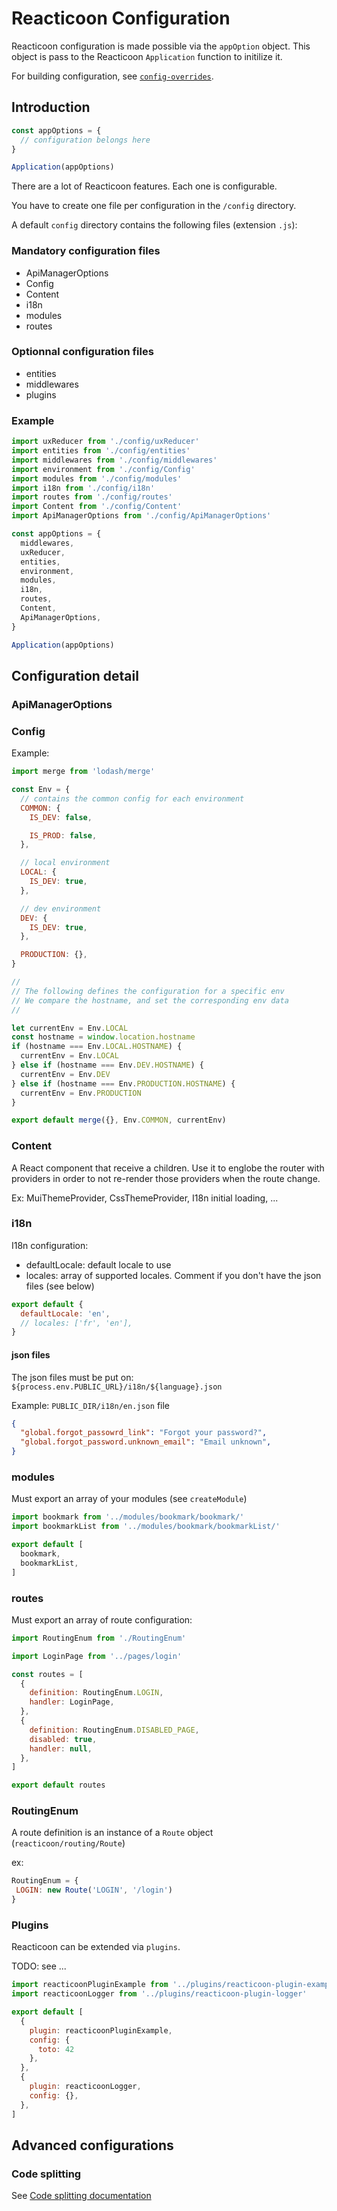 # Reacticoon Configuration

Reacticoon configuration is made possible via the `appOption` object.
This object is pass to the Reacticoon `Application` function to initilize it.

For building configuration, see [`config-overrides`](./config-overrides).

## Introduction

```javascript
const appOptions = {
  // configuration belongs here
}

Application(appOptions)
```

There are a lot of Reacticoon features. Each one is configurable.

You have to create one file per configuration in the `/config` directory.

A default `config` directory contains the following files (extension `.js`):

### Mandatory configuration files

- ApiManagerOptions
- Config
- Content
- i18n
- modules
- routes

### Optionnal configuration files

- entities
- middlewares
- plugins

### Example

```javascript
import uxReducer from './config/uxReducer'
import entities from './config/entities'
import middlewares from './config/middlewares'
import environment from './config/Config'
import modules from './config/modules'
import i18n from './config/i18n'
import routes from './config/routes'
import Content from './config/Content'
import ApiManagerOptions from './config/ApiManagerOptions'

const appOptions = {
  middlewares,
  uxReducer,
  entities,
  environment,
  modules,
  i18n,
  routes,
  Content,
  ApiManagerOptions,
}

Application(appOptions)
```

## Configuration detail

### ApiManagerOptions



### Config

Example:

```javascript
import merge from 'lodash/merge'

const Env = {
  // contains the common config for each environment
  COMMON: {
    IS_DEV: false,

    IS_PROD: false,
  },

  // local environment
  LOCAL: {
    IS_DEV: true,
  },

  // dev environment
  DEV: {
    IS_DEV: true,
  },

  PRODUCTION: {},
}

//
// The following defines the configuration for a specific env
// We compare the hostname, and set the corresponding env data
//

let currentEnv = Env.LOCAL
const hostname = window.location.hostname
if (hostname === Env.LOCAL.HOSTNAME) {
  currentEnv = Env.LOCAL
} else if (hostname === Env.DEV.HOSTNAME) {
  currentEnv = Env.DEV
} else if (hostname === Env.PRODUCTION.HOSTNAME) {
  currentEnv = Env.PRODUCTION
}

export default merge({}, Env.COMMON, currentEnv)
```

### Content

A React component that receive a children.
Use it to englobe the router with providers in order to not re-render those providers when the route change.

Ex: MuiThemeProvider, CssThemeProvider, I18n initial loading, ...

### i18n

I18n configuration:

- defaultLocale: default locale to use
- locales: array of supported locales. Comment if you don't have the json files (see below)


```javascript
export default {
  defaultLocale: 'en',
  // locales: ['fr', 'en'],
}
```

#### json files

The json files must be put on: `${process.env.PUBLIC_URL}/i18n/${language}.json`

Example: `PUBLIC_DIR/i18n/en.json` file

```json
{
  "global.forgot_passowrd_link": "Forgot your password?",
  "global.forgot_password.unknown_email": "Email unknown",
}
```

### modules

Must export an array of your modules (see `createModule`)

```javascript
import bookmark from '../modules/bookmark/bookmark/'
import bookmarkList from '../modules/bookmark/bookmarkList/'

export default [
  bookmark,
  bookmarkList,
]
```

### routes

Must export an array of route configuration:

```javascript
import RoutingEnum from './RoutingEnum'

import LoginPage from '../pages/login'

const routes = [
  {
    definition: RoutingEnum.LOGIN,
    handler: LoginPage,
  },
  {
    definition: RoutingEnum.DISABLED_PAGE,
    disabled: true,
    handler: null,
  },
]

export default routes

```

### RoutingEnum

A route definition is an instance of a `Route` object (`reacticoon/routing/Route`)

ex:

```javascript
RoutingEnum = {
 LOGIN: new Route('LOGIN', '/login')
}
```

### Plugins

Reacticoon can be extended via `plugins`.

TODO: see ...

```javascript
import reacticoonPluginExample from '../plugins/reacticoon-plugin-example'
import reacticoonLogger from '../plugins/reacticoon-plugin-logger'

export default [
  {
    plugin: reacticoonPluginExample,
    config: {
      toto: 42
    },
  },
  {
    plugin: reacticoonLogger,
    config: {},
  },
]
```

## Advanced configurations

### Code splitting

See [Code splitting documentation](./code-splitting)